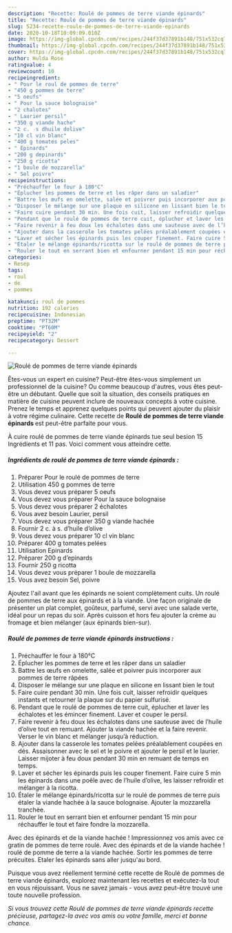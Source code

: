 ```yaml
---
description: "Recette: Roulé de pommes de terre viande épinards"
title: "Recette: Roulé de pommes de terre viande épinards"
slug: 5234-recette-roule-de-pommes-de-terre-viande-epinards
date: 2020-10-18T10:09:09.010Z
image: https://img-global.cpcdn.com/recipes/244f37d37891b148/751x532cq70/roule-de-pommes-de-terre-viande-epinards-photo-principale-de-la-recette.jpg
thumbnail: https://img-global.cpcdn.com/recipes/244f37d37891b148/751x532cq70/roule-de-pommes-de-terre-viande-epinards-photo-principale-de-la-recette.jpg
cover: https://img-global.cpcdn.com/recipes/244f37d37891b148/751x532cq70/roule-de-pommes-de-terre-viande-epinards-photo-principale-de-la-recette.jpg
author: Hulda Rose
ratingvalue: 4
reviewcount: 10
recipeingredient:
- " Pour le roul de pommes de terre"
- "450 g pommes de terre"
- "5 oeufs"
- " Pour la sauce bolognaise"
- "2 chalotes"
- " Laurier persil"
- "350 g viande hache"
- "2 c.  s dhuile dolive"
- "10 cl vin blanc"
- "400 g tomates peles"
- " Epinards"
- "200 g depinards"
- "250 g ricotta"
- "1 boule de mozzarella"
- " Sel poivre"
recipeinstructions:
- "Préchauffer le four à 180°C"
- "Éplucher les pommes de terre et les râper dans un saladier"
- "Battre les œufs en omelette, salée et poivrer puis incorporer aux pommes de terre râpées"
- "Disposer le mélange sur une plaque en silicone en lissant bien le tout"
- "Faire cuire pendant 30 min. Une fois cuit, laisser refroidir quelques instants et retourner la plaque sur du papier sulfurisé."
- "Pendant que le roulé de pommes de terre cuit, éplucher et laver les échalotes et les émincer finement. Laver et couper le persil."
- "Faire revenir à feu doux les échalotes dans une sauteuse avec de l’huile d’olive tout en remuant. Ajouter la viande hachée et la faire revenir. Verser le vin blanc et mélanger jusqu’à réduction."
- "Ajouter dans la casserole les tomates pelées préalablement coupées en dés. Assaisonner avec le sel et le poivre et ajouter le persil et le laurier. Laisser mijoter à feu doux pendant 30 min en remuant de temps en temps."
- "Laver et sécher les épinards puis les couper finement. Faire cuire 5 min les épinards dans une poêle avec de l’huile d’olive, les laisser refroidir et mélanger à la ricotta."
- "Étaler le mélange épinards/ricotta sur le roulé de pommes de terre puis étaler la viande hachée à la sauce bolognaise. Ajouter la mozzarella tranchée."
- "Rouler le tout en serrant bien et enfourner pendant 15 min pour réchauffer le tout et faire fondre la mozzarella."
categories:
- Resep
tags:
- roul
- de
- pommes

katakunci: roul de pommes 
nutrition: 192 calories
recipecuisine: Indonesian
preptime: "PT32M"
cooktime: "PT60M"
recipeyield: "2"
recipecategory: Dessert

---
```



![Roulé de pommes de terre viande épinards](https://img-global.cpcdn.com/recipes/244f37d37891b148/751x532cq70/roule-de-pommes-de-terre-viande-epinards-photo-principale-de-la-recette.jpg)

Êtes-vous un expert en cuisine? Peut-être êtes-vous simplement un professionnel de la cuisine? Ou comme beaucoup d'autres, vous êtes peut-être un débutant. Quelle que soit la situation, des conseils pratiques en matière de cuisine peuvent inclure de nouveaux concepts à votre cuisine. Prenez le temps et apprenez quelques points qui peuvent ajouter du plaisir à votre régime culinaire. Cette recette de <strong> Roulé de pommes de terre viande épinards </strong> est peut-être parfaite pour vous.

<!--inarticleads1-->

À cuire roulé de pommes de terre viande épinards tue seul besion 15 Ingrédients et 11 pas. Voici comment vous atteindre cette.

##### Ingrédients de roulé de pommes de terre viande épinards :

1. Préparer  Pour le roulé de pommes de terre
1. Utilisation 450 g pommes de terre
1. Vous devez vous préparer 5 oeufs
1. Vous devez vous préparer  Pour la sauce bolognaise
1. Vous devez vous préparer 2 échalotes
1. Vous avez besoin  Laurier, persil
1. Vous devez vous préparer 350 g viande hachée
1. Fournir 2 c. à s. d’huile d’olive
1. Vous devez vous préparer 10 cl vin blanc
1. Préparer 400 g tomates pelées
1. Utilisation  Epinards
1. Préparer 200 g d’epinards
1. Fournir 250 g ricotta
1. Vous devez vous préparer 1 boule de mozzarella
1. Vous avez besoin  Sel, poivre


Ajoutez l&#39;ail avant que les épinards ne soient complètement cuits. Un roulé de pommes de terre aux épinards et à la viande. Une façon originale de présenter un plat complet, goûteux, parfumé, servi avec une salade verte, idéal pour un repas du soir. Après cuisson et hors feu ajouter la crème au fromage et bien mélanger (aux épinards bien-sur). 

<!--inarticleads2-->

##### Roulé de pommes de terre viande épinards instructions :

1. Préchauffer le four à 180°C
1. Éplucher les pommes de terre et les râper dans un saladier
1. Battre les œufs en omelette, salée et poivrer puis incorporer aux pommes de terre râpées
1. Disposer le mélange sur une plaque en silicone en lissant bien le tout
1. Faire cuire pendant 30 min. Une fois cuit, laisser refroidir quelques instants et retourner la plaque sur du papier sulfurisé.
1. Pendant que le roulé de pommes de terre cuit, éplucher et laver les échalotes et les émincer finement. Laver et couper le persil.
1. Faire revenir à feu doux les échalotes dans une sauteuse avec de l’huile d’olive tout en remuant. Ajouter la viande hachée et la faire revenir. Verser le vin blanc et mélanger jusqu’à réduction.
1. Ajouter dans la casserole les tomates pelées préalablement coupées en dés. Assaisonner avec le sel et le poivre et ajouter le persil et le laurier. Laisser mijoter à feu doux pendant 30 min en remuant de temps en temps.
1. Laver et sécher les épinards puis les couper finement. Faire cuire 5 min les épinards dans une poêle avec de l’huile d’olive, les laisser refroidir et mélanger à la ricotta.
1. Étaler le mélange épinards/ricotta sur le roulé de pommes de terre puis étaler la viande hachée à la sauce bolognaise. Ajouter la mozzarella tranchée.
1. Rouler le tout en serrant bien et enfourner pendant 15 min pour réchauffer le tout et faire fondre la mozzarella.


Avec des épinards et de la viande hachée ! Impressionnez vos amis avec ce gratin de pommes de terre roulé. Avec des épinards et de la viande hachée ! roulé de pomme de terre a la viande hachée. Sortir les pommes de terre précuites. Etaler les épinards sans aller jusqu&#39;au bord. 

<!--inarticleads1-->

<p>
Puisque vous avez réellement terminé cette recette de Roulé de pommes de terre viande épinards, explorez maintenant les recettes et exécutez-la tout en vous réjouissant. Vous ne savez jamais - vous avez peut-être trouvé une toute nouvelle profession.
</p>

<p>
<i>Si vous trouvez cette Roulé de pommes de terre viande épinards recette précieuse, partagez-la avec vos amis ou votre famille, merci et bonne chance.</i>
</p>
